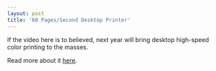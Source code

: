 ```yaml
---
layout: post  
title: '60 Pages/Second Desktop Printer'
---
```

If the video here is to believed, next year will bring desktop high-speed color printing to the masses.

Read more about it [here](http://www.memjet.com/media.aspx).
